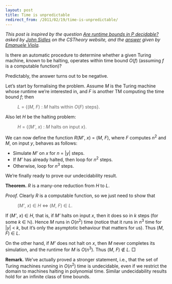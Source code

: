 ```yaml
---
layout: post
title: Time is unpredictable
redirect_from: /2011/02/19/time-is-unpredictable/
---
```


<em>This post is inspired by the question <a href="http://cstheory.stackexchange.com/q/5004/182">Are runtime bounds in P decidable?</a> asked by <a href="http://www.mrfm.org/">John Sidles</a> on the CSTheory website, and the <a href="http://cstheory.stackexchange.com/questions/5004/are-runtime-bounds-in-p-decidable-answer-no/5006#5006">answer</a> given by <a href="http://www.ccs.neu.edu/home/viola/">Emanuele Viola</a>.</em>

Is there an automatic procedure to determine whether a given Turing machine, <em>known</em> to be halting, operates within time bound <em>O</em>(<em>f</em>) (assuming <em>f</em> is a computable function)?

Predictably, the answer turns out to be negative.

Let’s start by formalising the problem. Assume <em>M</em> is the Turing machine whose runtime we’re interested in, and <em>F</em> is another TM computing the time bound <em>f</em>; then

<blockquote style="border:none;font-style:normal;">
<em>L</em> = {(<em>M</em>, <em>F</em>) : <em>M</em> halts within <em>O</em>(<em>F</em>) steps}.
</blockquote>

Also let <em>H</em> be the halting problem:

<blockquote style="border:none;font-style:normal;">
<em>H</em> = {(<em>M’</em>, <em>x</em>) : <em>M</em> halts on input <em>x</em>}.
</blockquote>

We can now define the function <em>R</em>(<em>M’</em>, <em>x</em>) = (<em>M</em>, <em>F</em>), where <em>F</em> computes <em>n</em><sup>2</sup> and <em>M</em>, on input <em>y</em>, behaves as follows:
<ul>
<li>Simulate <em>M’</em> on <em>x</em> for <em>n</em> = |<em>y</em>| steps.</li>
<li>If <em>M’</em> has already halted, then loop for <em>n</em><sup>2</sup> steps.
<li>Otherwise, loop for <em>n</em><sup>3</sup> steps.
</ul>

We’re finally ready to prove our undecidability result.

**Theorem.** <em>R</em> is a many-one reduction from <em>H</em> to <em>L</em>.

<em>Proof.</em> Clearly <em>R</em> is a computable function, so we just need to show that
<blockquote style="border:none;font-style:normal;">
(<em>M’</em>, <em>x</em>) ∈ <em>H</em> ⇔ (<em>M</em>, <em>F</em>) ∈ <em>L</em>.
</blockquote>

If  (<em>M’</em>, <em>x</em>) ∈ <em>H</em>, that is, if <em>M’</em> halts on input <em>x</em>, then it does so in <em>k</em> steps (for some <em>k</em> ∈ ℕ). Hence <em>M</em> runs in <em>O</em>(<em>n</em><sup>2</sup>) time (notice that it runs in <em>n</em><sup>3</sup> time for |<em>y</em>| < <em>k</em>, but it’s only the asymptotic behaviour that matters for us). Thus (<em>M</em>, <em>F</em>) ∈ <em>L</em>.

On the other hand, if <em>M’</em> does not halt on <em>x</em>, then <em>M</em> never completes its simulation, and the runtime for <em>M</em> is <em>O</em>(<em>n</em><sup>3</sup>). Thus (<em>M</em>, <em>F</em>) ∉ <em>L</em>. □

**Remark.** We’ve actually proved a stronger statement, i.e., that the set of Turing machines running in <em>O</em>(<em>n</em><sup>2</sup>) time is undecidable, even if we restrict the domain to machines halting in polynomial time. Similar undecidability results hold for an infinite class of time bounds.
